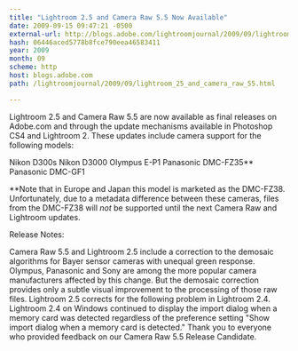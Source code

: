 ```yaml
---
title: "Lightroom 2.5 and Camera Raw 5.5 Now Available"
date: 2009-09-15 09:47:21 -0500
external-url: http://blogs.adobe.com/lightroomjournal/2009/09/lightroom_25_and_camera_raw_55.html
hash: 06446aced5778b8fce790eea46583411
year: 2009
month: 09
scheme: http
host: blogs.adobe.com
path: /lightroomjournal/2009/09/lightroom_25_and_camera_raw_55.html

---
```


Lightroom 2.5 and Camera Raw 5.5 are now available as final releases on Adobe.com and through the update mechanisms available in Photoshop CS4 and Lightroom 2.  These updates include camera support for the following models:



Nikon D300s
Nikon D3000
Olympus E-P1
Panasonic DMC-FZ35** 
Panasonic DMC-GF1


**Note that in Europe and Japan this model is marketed as the DMC-FZ38.  Unfortunately, due to a metadata difference between these cameras, files from the DMC-FZ38 will *not* be supported until the next Camera Raw and Lightroom updates.


Release Notes:

Camera Raw 5.5 and Lightroom 2.5 include a correction to the demosaic algorithms for Bayer sensor cameras with unequal green response.  Olympus, Panasonic and Sony are among the more popular camera manufacturers affected by this change. But the demosaic correction provides only a subtle visual improvement to the processing of those raw files.
Lightroom 2.5 corrects for the following problem in Lightroom 2.4.  Lightroom 2.4 on Windows continued to display the import dialog when a memory card was detected regardless of the preference setting "Show import dialog when a memory card is detected."
Thank you to everyone who provided feedback on our Camera Raw 5.5 Release Candidate.

